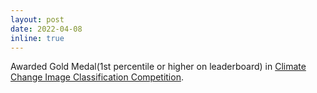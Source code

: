 ```yaml
---
layout: post
date: 2022-04-08 
inline: true
---
```


Awarded Gold Medal(1st percentile or higher on leaderboard) in [Climate Change Image Classification Competition](https://www.linkedin.com/posts/qmssma_congratulations-to-the-qmss-columbia-university-activity-6922586332913401856-CE1u).